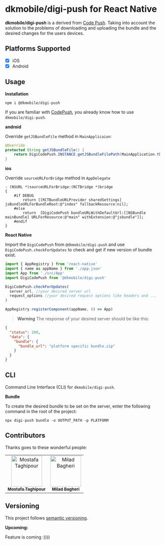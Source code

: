 # dkmobile/digi-push for React Native

**dkmobile/digi-push** is a derived from [Code Push](https://microsoft.github.io/code-push/). Taking into account the solution to the problems of downloading and uploading the bundle and the desired changes for the users devices.

## Platforms Supported

- [x] iOS
- [x] Android

## Usage

**Installation**

```
npm i @dkmobile/digi-push
```

If you are familiar with [CodePush](https://microsoft.github.io/code-push/), you already know how to use `dkmobile/digi-push`.

**android**

Override `getJSBundleFile` method in `MainApplicaion`:

```java
@Override
protected String getJSBundleFile() {
    return DigiCodePush.INSTANCE.getJSBundleFilePath(MainApplication.this, super.getJSBundleFile());
}
```

**ios**

Override `sourceURLForBridge` method in `AppDelegate`

```objc
- (NSURL *)sourceURLForBridge:(RCTBridge *)bridge
{
    #if DEBUG
        return [[RCTBundleURLProvider sharedSettings] jsBundleURLForBundleRoot:@"index" fallbackResource:nil];
    #else
        return  [DigiCodePush bundleURLWithDefaultUrl:[[NSBundle mainBundle] URLForResource:@"main" withExtension:@"jsbundle"]];
    #endif
}
```

**React Native**

Import the `DigiCodePush` from `@dkmobile/digi-push` and use `DigiCodePush.checkForUpdates` to check and get if new version of bundle exist.

```jsx
import { AppRegistry } from 'react-native'
import { name as appName } from './app.json'
import App from './src/App'
import DigiCodePush from '@dkmobile/digi-push'

DigiCodePush.checkForUpdates(
  server_url, //your desired server url
  request_options //your desired request options like headers and ...
)

AppRegistry.registerComponent(appName, () => App)
```

> **Warning**
> The response of your desired server should be like this:

```json
{
  "status": 200,
  "data": {
    "bundle": {
      "bundle_url": "platform specific bundle.zip"
    }
  }
}
```

## CLI

Command Line Interface (CLI) for `dkmobile/digi-push`.

**Bundle**

To create the desired bundle to be set on the server, enter the following command in the root of the project:

```
npx digi-push bundle -o OUTPUT_PATH -p PLATFORM
```

## Contributors

Thanks goes to these wonderful people:

<!-- ALL-CONTRIBUTORS-LIST:START - Do not remove or modify this section -->
<!-- prettier-ignore -->
<table><tr>
<td align="center"><a href="https://github.com/MostafaTaghipour"><img src="https://avatars.githubusercontent.com/u/18639408?v=4" width="100px;" alt="Mostafa Taghipour"/><br /><sub><b>Mostafa Taghipour</b></sub></a><br /><a href="https://github.com/MostafaTaghipour" </a></td>
<td align="center"><a href="https://github.com/mldb"><img src="https://avatars.githubusercontent.com/u/8201960?v=4" width="100px;" alt="Milad Bagheri"/><br /><sub><b>Milad Bagheri</b></sub></a><br /><a href="https://github.com/mldb" </a></td>
</tr></table>

<!-- ALL-CONTRIBUTORS-LIST:END -->

## Versioning

This project follows [semantic versioning](https://semver.org/).

**Upcoming:**

Feature is coming :))))

[lean-core-issue]: https://github.com/facebook/react-native/issues/23313

